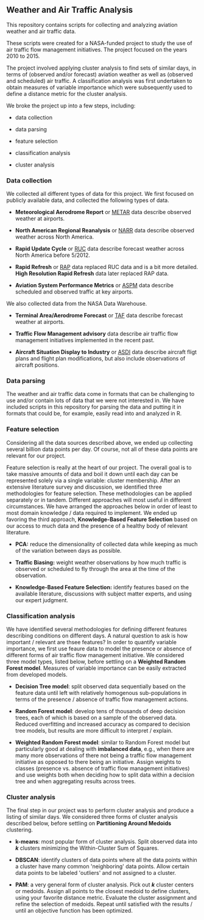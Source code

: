 ## Weather and Air Traffic Analysis

This repository contains scripts for collecting and analyzing aviation weather and air traffic data.

These scripts were created for a NASA-funded project to study the use of air traffic flow management initiatives.  The project focused on the years 2010 to 2015.

The project involved applying cluster analysis to find sets of similar days, in terms of (observed and/or forecast) aviation weather as well as (observed and scheduled) air traffic. A classification analysis was first undertaken to obtain measures of variable importance which were subsequently used to define a distance metric for the cluster analysis.

We broke the project up into a few steps, including:

 - data collection
 
 - data parsing
 
 - feature selection
 
 - classification analysis
 
 - cluster analysis

### Data collection

We collected all different types of data for this project. We first focused on publicly available data, and collected the following types of data.

- **Meteorological Aerodrome Report** or [METAR](http://en.wikipedia.org/wiki/METAR) data describe observed weather at airports.

- **North American Regional Reanalysis** or [NARR](http://www.ncdc.noaa.gov/data-access/model-data/model-datasets/north-american-regional-reanalysis-narr) data describe observed weather across North America.

- **Rapid Update Cycle** or [RUC](http://www.ncdc.noaa.gov/data-access/model-data/model-datasets/rapid-update-cycle-ruc) data describe forecast weather across North America before 5/2012.

- **Rapid Refresh** or [RAP](http://www.ncdc.noaa.gov/data-access/model-data/model-datasets/rapid-refresh-rap) data replaced RUC data and is a bit more detailed.  **High Resolution Rapid Refresh** data later replaced RAP data.

- **Aviation System Performance Metrics** or [ASPM](http://aspmhelp.faa.gov/index.php/ASPM_System_Overview) data describe scheduled and observed traffic at key airports.

We also collected data from the NASA Data Warehouse.

- **Terminal Area/Aerodrome Forecast** or [TAF](https://www.aviationweather.gov/static/help/taf-decode.php) data describe forecast weather at airports.

- **Traffic Flow Management advisory** data describe air traffic flow management initiatives implemented in the recent past.

- **Aircraft Situation Display to Industry** or [ASDI](https://en.wikipedia.org/wiki/Aircraft_Situation_Display_to_Industry) data describe aircraft fligt plans and flight plan modifications, but also include observations of aircraft positions.

### Data parsing

The weather and air traffic data come in formats that can be challenging to use and/or contain lots of data that we were not interested in.  We have included scripts in this repository for parsing the data and putting it in formats that could be, for example, easily read into and analyzed in R.

### Feature selection

Considering all the data sources described above, we ended up collecting several billion data points per day.  Of course, not all of these data points are relevant for our project.

Feature selection is really at the heart of our project.  The overall goal is to take massive amounts of data and boil it down until each day can be represented solely via a single variable: cluster membership.  After an extensive literature survey and discussion, we identified three methodologies for feature selection.  These methodologies can be applied separately or in tandem.  Different approaches will most useful in different circumstances. We have arranged the approaches below in order of least to most domain knowledge / data required to implement. We ended up favoring the third approach, **Knowledge-Based Feature Selection** based on our access to much data and the presence of a healthy body of relevant literature.

- **PCA:** reduce the dimensionality of collected data while keeping as much of the variation between days as possible.

- **Traffic Biasing:** weight weather observations by how much traffic is observed or scheduled to fly through the area at the time of the observation.

- **Knowledge-Based Feature Selection:** identify features based on the available literature, discussions with subject matter experts, and using our expert judgment.


### Classification analysis

We have identified several methodologies for defining different features describing conditions on different days.  A natural question to ask is how important / relevant are thsee features?  In order to quantify variable importance, we first use feaure data to model the presence or absence of different forms of air traffic flow management initiative.  We considered three model types, listed below, before settling on a **Weighted Random Forest model**.  Measures of variable importance can be easily extracted from developed models.

- **Decision Tree model**: split observed data sequentially based on the feature data until left with relatively homogenous sub-populations in terms of the presence / absence of traffic flow management actions.

- **Random Forest model**: develop tens of thousands of deep decision trees, each of which is based on a sample of the observed data. Reduced overfitting and increased accuracy as compared to decision tree models, but results are more difficult to interpret / explain.

- **Weighted Random Forest model**: similar to Random Forest model but particularly good at dealing with **imbalanced data**, e.g., when there are many more observations of there not being a traffic flow management initiative as opposed to there being an initiative.  Assign weights to classes (presence vs. absence of traffic flow management initiatives) and use weights both when deciding how to split data within a decision tree and when aggregating results across trees.

### Cluster analysis

The final step in our project was to perform cluster analysis and produce a listing of similar days.  We considered three forms of cluster analysis described below, before settling on **Partitioning Around Medoids** clustering.

- **k-means**: most popular form of cluster analysis.  Split observed data into ***k*** clusters minimizing the Within-Cluster Sum of Squares.

- **DBSCAN**: identify clusters of data points where all the data points within a cluster have many common 'neighboring' data points. Allow certain data points to be labeled 'outliers' and not assigned to a cluster.

- **PAM**: a very general form of cluster analysis.  Pick out ***k*** cluster centers or medoids. Assign all points to the closest medoid to define clusters, using your favorite distance metric. Evaluate the cluster assignment and refine the selection of medoids.  Repeat until satisfied with the results / until an objective function has been optimized.
